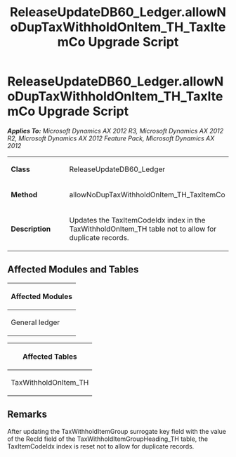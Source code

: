 ﻿---
title: ReleaseUpdateDB60_Ledger.allowNoDupTaxWithholdOnItem_TH_TaxItemCo Upgrade Script
TOCTitle: ReleaseUpdateDB60_Ledger.allowNoDupTaxWithholdOnItem_TH_TaxItemCo Upgrade Script
ms:assetid: 65810e0f-b494-b681-9fae-10df2446240d
ms:mtpsurl: https://msdn.microsoft.com/en-us/library/JJ719219(v=AX.60)
ms:contentKeyID: 49708758
ms.date: 05/18/2015
mtps_version: v=AX.60
---

# ReleaseUpdateDB60\_Ledger.allowNoDupTaxWithholdOnItem\_TH\_TaxItemCo Upgrade Script 


_**Applies To:** Microsoft Dynamics AX 2012 R3, Microsoft Dynamics AX 2012 R2, Microsoft Dynamics AX 2012 Feature Pack, Microsoft Dynamics AX 2012_

<table>
<colgroup>
<col style="width: 50%" />
<col style="width: 50%" />
</colgroup>
<tbody>
<tr class="odd">
<td><p><strong>Class</strong></p></td>
<td><p>ReleaseUpdateDB60_Ledger</p></td>
</tr>
<tr class="even">
<td><p><strong>Method</strong></p></td>
<td><p>allowNoDupTaxWithholdOnItem_TH_TaxItemCo</p></td>
</tr>
<tr class="odd">
<td><p><strong>Description</strong></p></td>
<td><p>Updates the TaxItemCodeIdx index in the TaxWithholdOnItem_TH table not to allow for duplicate records.</p></td>
</tr>
</tbody>
</table>


## Affected Modules and Tables

<table>
<colgroup>
<col style="width: 100%" />
</colgroup>
<thead>
<tr class="header">
<th><p>Affected Modules</p></th>
</tr>
</thead>
<tbody>
<tr class="odd">
<td><p>General ledger</p></td>
</tr>
</tbody>
</table>


<table>
<colgroup>
<col style="width: 100%" />
</colgroup>
<thead>
<tr class="header">
<th><p>Affected Tables</p></th>
</tr>
</thead>
<tbody>
<tr class="odd">
<td><p>TaxWithholdOnItem_TH</p></td>
</tr>
</tbody>
</table>


## Remarks

After updating the TaxWithholdItemGroup surrogate key field with the value of the RecId field of the TaxWithholdItemGroupHeading\_TH table, the TaxItemCodeIdx index is reset not to allow for duplicate records.

  



